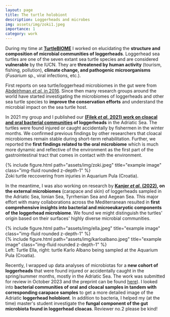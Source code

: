 ```yaml
---
layout: page
title: The turtle holobiont
description: Loggerheads and microbes
img: assets/img/zoki1.jpeg
importance: 1
category: work
---
```


During my time at <b>[TurtleBIOME](https://www.turtlebiome.biol.pmf.hr/)</b> I worked on elucidating the <b>structure and composition of microbial communities of loggerheads</b>. Loggerhead sea turtles are one of the seven extant sea turtle species and are considered <b>vulnerable</b> by the IUCN. They are <b>threatened by human activity</b> (tourism, fishing, pollution), <b>climate change, and pathogenic microorganisms</b> (<i>Fusarium</i> sp., viral infections, etc.).

First reports on sea turtle/loggerhead microbiomes in the gut were from [Abdelrhman <i>et al.</i> in 2016](https://www.frontiersin.org/articles/10.3389/fmicb.2016.01060/full). Since then many research groups around the world have started investigating the microbiomes of loggerheads and other sea turtle species to <b>improve the conservation efforts</b> and understand the microbial impact on the sea turtle host.

In 2021 my group and I published our <b>[(Filek <i>et al.</i> 2021) work on cloacal and oral bacterial communities](https://animalmicrobiome.biomedcentral.com/articles/10.1186/s42523-021-00120-5) of loggerheads</b> in the Adriatic Sea. The turtles were found injured or caught accidentally by fishermen in the winter months. We confirmed previous findings by other researchers that cloacal microbiomes remain stable during short-term rehabilitation. Further, we reported the <b>first findings related to the oral microbiome</b> which is much more dynamic and reflective of the environment as the first part of the gastrointestinal tract that comes in contact with the environment.
<div class="row">
    <div class="col-sm mt-3 mt-md-0">
        {% include figure.html path="assets/img/zoki.jpeg" title="example image" class="img-fluid rounded z-depth-1" %}
    </div>
</div>
<div class="caption">
    Zoki turtle reccovering from injuries in Aquarium Pula (Croatia).
</div>

In the meantime, I was also working on research by <b>[Kanjer <i>et al.</i> (2022)](https://www.frontiersin.org/articles/10.3389/fevo.2022.907368/full), on the external microbiomes</b> (carapace and skin) of loggerheads sampled in the Adriatic Sea, Ionian Sea, Tyrrhenian Sea and Aegean Sea. This major effort with many collaborations across the Mediterranean resulted in <b>first comprehensive insights into bacterial and microeukaryotic components of the loggerhead microbiome</b>. We found we might distinguish the turtles' origin based on their surfaces' highly diverse microbial communities.
<div class="row justify-content-sm-center">
    <div class="col-sm-4 mt-3 mt-md-0">
        {% include figure.html path="assets/img/ella.jpeg" title="example image" class="img-fluid rounded z-depth-1" %}
    </div>
    <div class="col-sm-8 mt-3 mt-md-0">
        {% include figure.html path="assets/img/karloalbano.jpeg" title="example image" class="img-fluid rounded z-depth-1" %}
    </div>
</div>
<div class="caption">
    Left: Turtle Ella, right: turtle Karlo Albano being sampled at the Aquarium Pula (Croatia).
</div>

Recently, I wrapped up data analyses of microbiotas for a <b>new cohort of loggerheads</b> that were found injured or accidentally caught in the spring/summer months, mostly in the Adriatic Sea. The work was submitted for review in October 2023 and the preprint can be found [here](https://www.researchsquare.com/article/rs-3574161/v1)). I looked into <b>bacterial communities of oral and cloacal samples in tandem with corresponding carapace samples</b> to get a more detailed image of the Adriatic <b>loggerhead holobiont</b>. In addition to bacteria, I helped my (at the time) master's student investigate the <b>fungal component of the gut microbiota found in loggerhead cloacas</b>. Reviewer no.2 please be kind!

